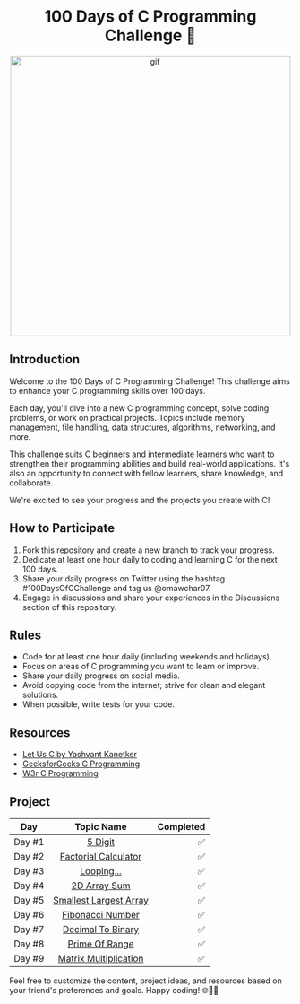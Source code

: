 <h1 align="center"> 100 Days of C Programming Challenge 🚀
 </h1>
<p align="center">
<img width="500" src="https://raw.githubusercontent.com/gist/vininjr/d29bb07bdadb41e4b0923bc8fa748b1a/raw/88f20c9d749d756be63f22b09f3c4ac570bc5101/programming.gif" alt="gif" />
</p>

## Introduction
Welcome to the 100 Days of C Programming Challenge! This challenge aims to enhance your C programming skills over 100 days.

Each day, you'll dive into a new C programming concept, solve coding problems, or work on practical projects. Topics include memory management, file handling, data structures, algorithms, networking, and more.

This challenge suits C beginners and intermediate learners who want to strengthen their programming abilities and build real-world applications. It's also an opportunity to connect with fellow learners, share knowledge, and collaborate.

We're excited to see your progress and the projects you create with C!

## How to Participate
1. Fork this repository and create a new branch to track your progress.
2. Dedicate at least one hour daily to coding and learning C for the next 100 days.
3. Share your daily progress on Twitter  using the hashtag #100DaysOfCChallenge and tag us @omawchar07.
4. Engage in discussions and share your experiences in the Discussions section of this repository.

## Rules
- Code for at least one hour daily (including weekends and holidays).
- Focus on areas of C programming you want to learn or improve.
- Share your daily progress on social media.
- Avoid copying code from the internet; strive for clean and elegant solutions.
- When possible, write tests for your code.

## Resources
- [Let Us C by Yashvant Kanetker](http://pdvpmtasgaon.edu.in/uploads/dptcomputer/Let%20us%20c%20-%20yashwantkanetkar.pdf)
- [GeeksforGeeks C Programming](https://www.geeksforgeeks.org/c-programming-language/)
- [W3r C Programming ](https://www.w3resource.com/c-programming/programming-in-c.php)

## Project 
| Day           | Topic Name                       | Completed                 |
| ------------- |:-------------------------------------:| -------------------------:|
| Day #1        | [5 Digit](https://github.com/omawchar007/100-days-of-c/blob/main/100%20Days%20Of%20Code/5_digit_sum.c)                   | ✅      |
| Day #2        | [Factorial Calculator](https://github.com/omawchar007/100-days-of-c/blob/main/100%20Days%20Of%20Code/factorial_calculator.c)                   | ✅      |
| Day #3        | [Looping...](https://github.com/omawchar007/100-days-of-c/blob/main/100%20Days%20Of%20Code/looping.c)                   | ✅      |
| Day #4        | [2D Array Sum](https://github.com/omawchar007/100-days-of-c/blob/main/100%20Days%20Of%20Code/2D_Array_Sum.c)                   | ✅      |
| Day #5        | [Smallest Largest Array](https://github.com/omawchar007/100-days-of-c/blob/main/100%20Days%20Of%20Code/samllest_largest_array.c)                   | ✅      |
| Day #6        | [Fibonacci Number](https://github.com/omawchar007/100-days-of-c/blob/main/100%20Days%20Of%20Code/fibonacci_number.c)                   | ✅      |
| Day #7        | [Decimal To Binary](https://github.com/omawchar007/100-days-of-c/blob/main/100%20Days%20Of%20Code/decimal_to_%20binary.c)                   | ✅      |
| Day #8        | [Prime Of Range](https://github.com/omawchar007/100-days-of-c/blob/main/100%20Days%20Of%20Code/prime_of_range.c)                   | ✅      |
| Day #9        | [Matrix Multiplication](https://github.com/omawchar007/100-days-of-c/blob/main/100%20Days%20Of%20Code/matrix_multiplication.c)                   | ✅      |


Feel free to customize the content, project ideas, and resources based on your friend's preferences and goals. Happy coding! 🌐👨‍💻
